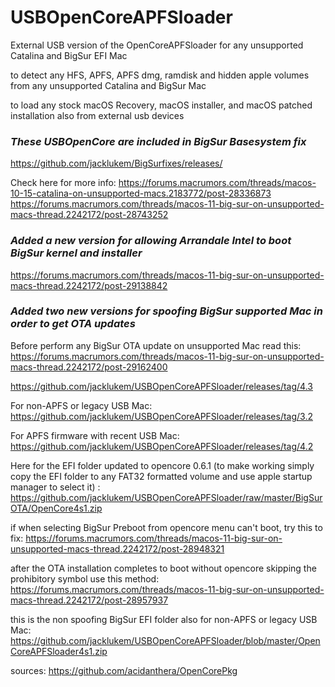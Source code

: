 # USBOpenCoreAPFSloader

External USB version of the OpenCoreAPFSloader for any unsupported Catalina and BigSur EFI Mac

to detect any HFS, APFS, APFS dmg, ramdisk and hidden apple volumes from any unsupported Catalina and BigSur Mac

to load any stock macOS Recovery, macOS installer, and macOS patched installation also from external usb devices

### *These USBOpenCore are included in BigSur Basesystem fix*

https://github.com/jacklukem/BigSurfixes/releases/

Check here for more info: https://forums.macrumors.com/threads/macos-10-15-catalina-on-unsupported-macs.2183772/post-28336873
https://forums.macrumors.com/threads/macos-11-big-sur-on-unsupported-macs-thread.2242172/post-28743252

### *Added a new version for allowing Arrandale Intel to boot BigSur kernel and installer*

https://forums.macrumors.com/threads/macos-11-big-sur-on-unsupported-macs-thread.2242172/post-29138842

### *Added two new versions for spoofing BigSur supported Mac in order to get OTA updates*

Before perform any BigSur OTA update on unsupported Mac read this:
https://forums.macrumors.com/threads/macos-11-big-sur-on-unsupported-macs-thread.2242172/post-29162400

https://github.com/jacklukem/USBOpenCoreAPFSloader/releases/tag/4.3

For non-APFS or legacy USB Mac:
https://github.com/jacklukem/USBOpenCoreAPFSloader/releases/tag/3.2

For APFS firmware with recent USB Mac:
https://github.com/jacklukem/USBOpenCoreAPFSloader/releases/tag/4.2

Here for the EFI folder updated to opencore 0.6.1 (to make working simply copy the EFI folder to any FAT32 formatted volume and use apple startup manager to select it) :
https://github.com/jacklukem/USBOpenCoreAPFSloader/raw/master/BigSurOTA/OpenCore4s1.zip

if when selecting BigSur Preboot from opencore menu can't boot, try this to fix:
https://forums.macrumors.com/threads/macos-11-big-sur-on-unsupported-macs-thread.2242172/post-28948321

after the OTA installation completes to boot without opencore skipping the prohibitory symbol use this method:
https://forums.macrumors.com/threads/macos-11-big-sur-on-unsupported-macs-thread.2242172/post-28957937

this is the non spoofing BigSur EFI folder also for non-APFS or legacy USB Mac:
https://github.com/jacklukem/USBOpenCoreAPFSloader/blob/master/OpenCoreAPFSloader4s1.zip

sources: https://github.com/acidanthera/OpenCorePkg
